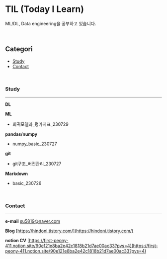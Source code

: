 # TIL (Today I Learn)

ML/DL, Data engineering을 공부하고 있습니다.

<br>


## Categori


- [Study](#study)
- [Contact](#contact)


<br>

### Study
---


**DL**

**ML**
- 회귀모델과_평가지표_230729


**pandas/numpy**
- numpy_basic_230727

**git** 
- git구조_버전관리_230727

**Markdown**
- basic_230726



<br>

### Contact
---


**e-mail** [su5819@naver.com](su5819@naver.com)

**Blog** [https://hindoni.tistory.com/](https://hindoni.tistory.com/)  

**notion CV** [https://first-peony-411.notion.site/90e121e8ba2e42c1818b21d7ae00ac33?pvs=4](https://first-peony-411.notion.site/90e121e8ba2e42c1818b21d7ae00ac33?pvs=4)



